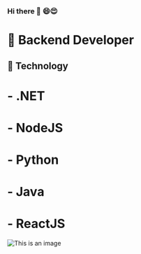 ### Hi there 👋 :smile::heart_eyes:
# :gift_heart: Backend Developer
## :ribbon: Technology 
# - .NET
# - NodeJS
# -  Python
# -  Java
# -  ReactJS
![This is an image](https://d1rytvr7gmk1sx.cloudfront.net/wp-content/uploads/2017/03/au57f3g.jpg?x85972)
